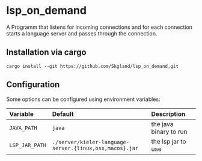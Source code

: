 # lsp_on_demand

A Programm that listens for incoming connections and for each
connection starts a language server and passes through the connection.

## Installation via cargo

```shell
cargo install --git https://github.com/Skgland/lsp_on_demand.git
```

## Configuration

Some options can be configured using environment variables:

| Variable       | Default                                                 | Description              |
|:---------------|:--------------------------------------------------------|:-------------------------|
| `JAVA_PATH`    | `java`                                                  | the java binary to run   |
| `LSP_JAR_PATH` | `./server/kieler-language-server.{linux,osx,macos}.jar` | the lsp jar to use       |
